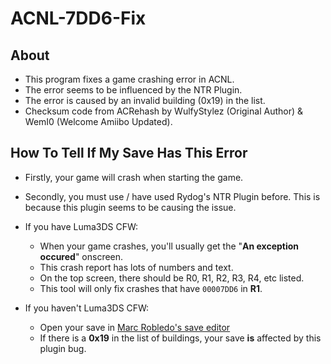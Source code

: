 # ACNL-7DD6-Fix

## About
* This program fixes a game crashing error in ACNL.
* The error seems to be influenced by the NTR Plugin.
* The error is caused by an invalid building (0x19) in the list.
* Checksum code from ACRehash by WulfyStylez (Original Author) & WemI0 (Welcome Amiibo Updated).

## How To Tell If My Save Has This Error
* Firstly, your game will crash when starting the game.
* Secondly, you must use / have used Rydog's NTR Plugin before. This is because this plugin seems to be causing the issue.
* If you have Luma3DS CFW:

    * When your game crashes, you'll usually get the "**An exception occured**" onscreen.
    * This crash report has lots of numbers and text.
    * On the top screen, there should be R0, R1, R2, R3, R4, etc listed.
    * This tool will only fix crashes that have `00007DD6` in **R1**.
        
* If you haven't Luma3DS CFW:

  * Open your save in [Marc Robledo's save editor](http://www.marcrobledo.com/acnl-editor/)
  * If there is a **0x19** in the list of buildings, your save **is** affected by this plugin bug.